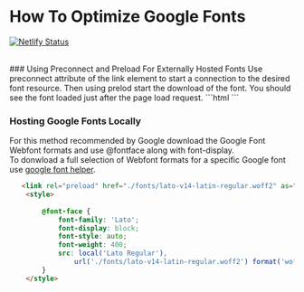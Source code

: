 
# How To Optimize Google Fonts
[![Netlify Status](https://api.netlify.com/api/v1/badges/bb8f2a9e-893b-46d5-ba91-7dd8376a67d5/deploy-status)](https://app.netlify.com/sites/fastfont/deploys)

<br/>
### Using Preconnect and Preload For Externally Hosted Fonts
 Use preconnect attribute of the link element to start a connection to the desired font resource. Then using prelod start the download of the font. You should see the font loaded just after the page load request.
  ```html
  <link 
    rel="preconnect" 
    href="https://fonts.gstatic.com" 
    crossorigin
  >
  <link 
    rel="preload" 
    as="font" 
    href="https://fonts.gstatic.com/s/lato/v14/S6uyw4BMUTPHjx4wXiWtFCc.woff2" 
    type="font/woff2"
    crossorigin="anonymous"
  >
  ```
 
### Hosting Google Fonts Locally
For this method recommended by Google download the Google Font Webfont formats and use @fontface along with font-display.<br/>
To donwload a full selection of Webfont formats for a specific Google font use [google font helper](https://google-webfonts-helper.herokuapp.com/fonts).

```html
   <link rel="preload" href="./fonts/lato-v14-latin-regular.woff2" as="font" crossorigin>
    <style>
      
        @font-face {
            font-family: 'Lato';
            font-display: block;
            font-style: auto;
            font-weight: 400;
            src: local('Lato Regular'),
                url('./fonts/lato-v14-latin-regular.woff2') format('woff2');
        }
    </style>
```

 
 